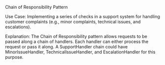 Chain of Responsibility Pattern

Use Case: Implementing a series of checks in a support system for handling customer complaints (e.g., minor complaints, technical issues, and escalations).

Explanation: The Chain of Responsibility pattern allows requests to be passed along a chain of handlers. Each handler can either process the request or pass it along. A SupportHandler chain could have MinorIssueHandler, TechnicalIssueHandler, and EscalationHandler for this purpose.

